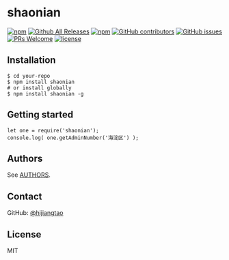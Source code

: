 # shaonian

[![npm](https://img.shields.io/npm/v/shaonian.svg)]()
[![Github All Releases](https://img.shields.io/github/downloads/hijiangtao/shaonian/total.svg)]()
[![npm](https://img.shields.io/npm/dt/shaonian.svg)]()
[![GitHub contributors](https://img.shields.io/github/contributors/hijiangtao/shaonian.svg)]() 
[![GitHub issues](https://img.shields.io/github/issues/hijiangtao/shaonian.svg)]() 
[![PRs Welcome](https://img.shields.io/badge/PRs-welcome-brightgreen.svg)]() 
[![license](https://img.shields.io/github/license/hijiangtao/shaonian.svg)]() 

## Installation

```
$ cd your-repo
$ npm install shaonian
# or install globally
$ npm install shaonian -g
```

## Getting started

```
let one = require('shaonian');
console.log( one.getAdminNumber('海淀区') );
```

## Authors

See [AUTHORS](https://github.com/hijiangtao/shaonian/blob/master/AUTHORS).

## Contact 

GitHub: [@hijiangtao](https://github.com/hijiangtao)

## License

MIT